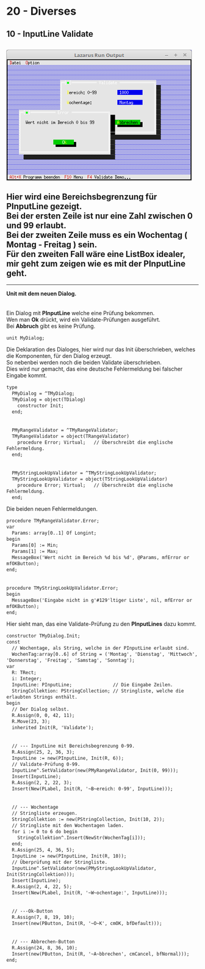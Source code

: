 # 20 - Diverses
## 10 - InputLine Validate
<img src="image.png" alt="Selfhtml"><br><br>
Hier wird eine Bereichsbegrenzung für <b>PInputLine</b> gezeigt.<br>
Bei der ersten Zeile ist nur eine Zahl zwischen 0 und 99 erlaubt.<br>
Bei der zweiten Zeile muss es ein Wochentag ( Montag - Freitag ) sein.<br>
Für den zweiten Fall wäre eine ListBox idealer, mir geht zum zeigen wie es mit der <b>PInputLine</b> geht.<br>
---
---
<b>Unit mit dem neuen Dialog.</b><br>
<br><br>
Ein Dialog mit <b>PInputLine</b> welche eine Prüfung bekommen.<br>
Wen man <b>Ok</b> drückt, wird ein Validate-Prüfungen ausgeführt.<br>
Bei <b>Abbruch</b> gibt es keine Prüfung.<br>
<pre><code>unit MyDialog;
</code></pre>
Die Deklaration des Dialoges, hier wird nur das Init überschrieben, welches die Komponenten, für den Dialog erzeugt.<br>
So nebenbei werden noch die beiden Validate überschrieben.<br>
Dies wird nur gemacht, das eine deutsche Fehlermeldung bei falscher Eingabe kommt.<br>
<pre><code>type
  PMyDialog = ^TMyDialog;
  TMyDialog = object(TDialog)
    constructor Init;
  end;
<br>
  PMyRangeValidator = ^TMyRangeValidator;
  TMyRangeValidator = object(TRangeValidator)
    procedure Error; Virtual;   // Überschreibt die englische Fehlermeldung.
  end;
<br>
  PMyStringLookUpValidator = ^TMyStringLookUpValidator;
  TMyStringLookUpValidator = object(TStringLookUpValidator)
    procedure Error; Virtual;   // Überschreibt die englische Fehlermeldung.
  end;
</code></pre>
Die beiden neuen Fehlermeldungen.<br>
<pre><code>procedure TMyRangeValidator.Error;
var
  Params: array[0..1] Of Longint;</font>
begin
  Params[0] := Min;</font>
  Params[1] := Max;</font>
  MessageBox('Wert nicht im Bereich %d bis %d', @Params, mfError or mfOKButton);
end;
<br>
procedure TMyStringLookUpValidator.Error;
begin
  MessageBox('Eingabe nicht in g'#129'ltiger Liste', nil, mfError or mfOKButton);</font>
end;
</code></pre>
Hier sieht man, das eine Validate-Prüfung zu den <b>PInputLines</b> dazu kommt.<br>
<pre><code>constructor TMyDialog.Init;
const
  // Wochentage, als String, welche in der PInputLine erlaubt sind.
  WochenTag:array[0..6] of String = ('Montag', 'Dienstag', 'Mittwoch', 'Donnerstag', 'Freitag', 'Samstag', 'Sonntag');</font>
var
  R: TRect;
  i: Integer;
  InputLine: PInputLine;               // Die Eingabe Zeilen.
  StringCollektion: PStringCollection; // Stringliste, welche die erlaubten Strings enthält.
begin
  // Der Dialog selbst.
  R.Assign(0, 0, 42, 11);</font>
  R.Move(23, 3);</font>
  inherited Init(R, 'Validate');</font>
<br>
  // --- InputLine mit Bereichsbegrenzung 0-99.
  R.Assign(25, 2, 36, 3);</font>
  InputLine := new(PInputLine, Init(R, 6));</font>
  // Validate-Prüfung 0-99.
  InputLine^.SetValidator(new(PMyRangeValidator, Init(0, 99)));</font>
  Insert(InputLine);
  R.Assign(2, 2, 22, 3);</font>
  Insert(New(PLabel, Init(R, '~B~ereich: 0-99', InputLine)));</font>
<br>
  // --- Wochentage
  // Stringliste erzeugen.
  StringCollektion := new(PStringCollection, Init(10, 2));</font>
  // Stringliste mit den Wochentagen laden.
  for i := 0 to 6 do begin</font>
    StringCollektion^.Insert(NewStr(WochenTag[i]));
  end;
  R.Assign(25, 4, 36, 5);</font>
  InputLine := new(PInputLine, Init(R, 10));</font>
  // Überprüfung mit der Stringliste.
  InputLine^.SetValidator(new(PMyStringLookUpValidator, Init(StringCollektion)));
  Insert(InputLine);
  R.Assign(2, 4, 22, 5);</font>
  Insert(New(PLabel, Init(R, '~W~ochentage:', InputLine)));</font>
<br>
  // ---Ok-Button
  R.Assign(7, 8, 19, 10);</font>
  Insert(new(PButton, Init(R, '~O~K', cmOK, bfDefault)));</font>
<br>
  // --- Abbrechen-Button
  R.Assign(24, 8, 36, 10);</font>
  Insert(new(PButton, Init(R, '~A~bbrechen', cmCancel, bfNormal)));</font>
end;
</code></pre>
<br>

